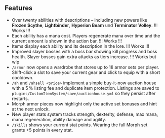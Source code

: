 ## Features

* Over twenty abilities with descriptions – including new powers like **Frozen Scythe**, **Lightbinder**, **Hyperion Beam** und **Terminator Volley**. !!! Works !!!
* Each ability has a mana cost. Players regenerate mana over time and the current amount is shown in the action bar. !!! Works !!!
* Items display each ability and its description in the lore. !!! Works !!!
* Improved slayer bosses with a boss bar showing kill progress and boss health. Slayer bosses gain extra attacks as tiers increase. !!! Works but wip
* `/armor` now opens a wardrobe that stores up to 18 armor sets per player. Shift-click a slot to save your current gear and click to equip with a short cooldown.
* `/ah` and `/ahsell <price>` implement a simple buy-it-now auction house with a 5 % listing fee and duplicate item protection. Listings are saved to `plugins/CustomItemSystem/save/auctionhouse.yml` so they persist after restarts.
* Morph armor pieces now highlight only the active set bonuses and hint at the next unlock.
* New player stats system tracks strength, dexterity, defense, max mana, mana regeneration, ability damage and agility.
* `/skills` shows your current stat points. Wearing the full Morph set grants +5 points in every stat.
